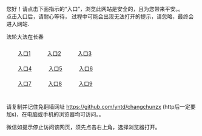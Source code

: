 您好！请点击下面指示的“入口”，浏览此网站是安全的，且为您带来平安。。 <br/>
点击入口后，请耐心等待， 过程中可能会出现无法打开的提示，请忽略，最终会进入网站. </br>

法轮大法在长春<br/>
<div style="padding:10px"><a style="margin:20px" target="_blank" href="https://d1mu0vv3zdjbz8.cloudfront.net/2Qpsp?jdctcu" id="ccLink1" rel="nofollow">入口1</a> <a target="_blank" style="margin:20px" href="https://d17xpvlbmjq102.cloudfront.net/2Qpsp?hyxixr" id="ccLink2" rel="nofollow">入口2</a> <a style="margin:20px" target="_blank" href="https://d4xipqmj4jkif.cloudfront.net/2Qpsp?ylpnjovf" id="ccLink3" rel="nofollow">入口3</a></div>

<div style="padding:10px" ><a style="margin:20px" target="_blank" href="https://d1mu0vv3zdjbz8.cloudfront.net/2Qpsp?jdctcu" id="ccLink4" rel="nofollow">入口4</a> <a style="margin:20px" href="https://d17xpvlbmjq102.cloudfront.net/2Qpsp?hyxixr" target="_blank" id="ccLink5" rel="nofollow">入口5</a> <a style="margin:20px" href="https://d4xipqmj4jkif.cloudfront.net/2Qpsp?ylpnjovf" target="_blank" id="ccLink6" rel="nofollow">入口6</a></div>

<div style="padding:10px"><a style="margin:20px" target="_blank" href="https://d1mu0vv3zdjbz8.cloudfront.net/2Qpsp?jdctcu" id="ccLink7" rel="nofollow">入口7</a> <a style="margin:20px" href="https://d17xpvlbmjq102.cloudfront.net/2Qpsp?hyxixr" target="_blank" id="ccLink8" rel="nofollow">入口8</a> <a style="margin:20px" target="_blank" href="https://d4xipqmj4jkif.cloudfront.net/2Qpsp?ylpnjovf" id="ccLink9" rel="nofollow">入口9</a></div>

<br/>



请复制并记住免翻墙网址 https://github.com/yntd/changchunzx (http后一定要加s)，在电脑或手机的浏览器均可访问。。<br/>

微信如提示停止访问该网页，须先点击右上角，选择浏览器打开。
